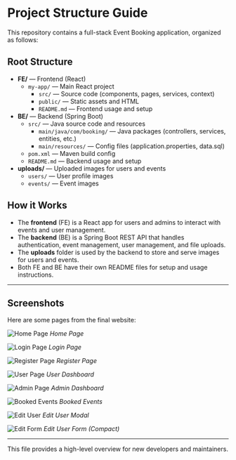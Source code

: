 # Project Structure Guide

This repository contains a full-stack Event Booking application, organized as follows:

## Root Structure

- **FE/** — Frontend (React)
  - `my-app/` — Main React project
    - `src/` — Source code (components, pages, services, context)
    - `public/` — Static assets and HTML
    - `README.md` — Frontend usage and setup
- **BE/** — Backend (Spring Boot)
  - `src/` — Java source code and resources
    - `main/java/com/booking/` — Java packages (controllers, services, entities, etc.)
    - `main/resources/` — Config files (application.properties, data.sql)
  - `pom.xml` — Maven build config
  - `README.md` — Backend usage and setup
- **uploads/** — Uploaded images for users and events
  - `users/` — User profile images
  - `events/` — Event images

## How it Works
- The **frontend** (FE) is a React app for users and admins to interact with events and user management.
- The **backend** (BE) is a Spring Boot REST API that handles authentication, event management, user management, and file uploads.
- The **uploads** folder is used by the backend to store and serve images for users and events.
- Both FE and BE have their own README files for setup and usage instructions.

---

## Screenshots

Here are some pages from the final website:

![Home Page](./photos/Home%20Page.PNG)
*Home Page*

![Login Page](./photos/login.PNG)
*Login Page*

![Register Page](./photos/register.PNG)
*Register Page*

![User Page](./photos/user%20page.PNG)
*User Dashboard*

![Admin Page](./photos/admin%20page.PNG)
*Admin Dashboard*

![Booked Events](./photos/booked%20events.PNG)
*Booked Events*

![Edit User](./photos/Edit%20user.PNG)
*Edit User Modal*

![Edit Form](./photos/edit%20form.PNG)
*Edit User Form (Compact)*

---
This file provides a high-level overview for new developers and maintainers.
